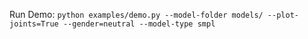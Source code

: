 Run Demo: `python examples/demo.py --model-folder models/ --plot-joints=True --gender=neutral --model-type smpl`

